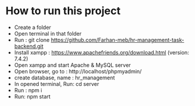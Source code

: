 # How to run this project 
* Create a folder 
* Open terminal in that folder
* Run : git clone https://github.com/Farhan-meb/hr-management-task-backend.git
* Install xampp : https://www.apachefriends.org/download.html (version: 7.4.2)
* Open xampp and start Apache & MySQL server
* Open browser, go to : http://localhost/phpmyadmin/
* create database, name : hr_management
* In opened terminal, Run: cd server
* Run : npm i
* Run: npm start
